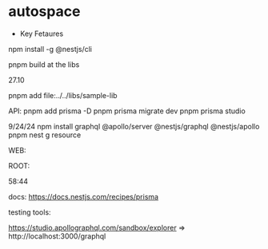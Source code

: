 # autospace

* Key Fetaures

npm install -g @nestjs/cli

pnpm build at the libs

27.10

pnpm add file:../../libs/sample-lib

API:
pnpm add prisma -D
pnpm prisma migrate dev
pnpm prisma studio

9/24/24
npm install graphql @apollo/server @nestjs/graphql @nestjs/apollo 
pnpm nest g resource


WEB:

ROOT:

58:44


docs:
https://docs.nestjs.com/recipes/prisma


testing tools:

https://studio.apollographql.com/sandbox/explorer  =>  http://localhost:3000/graphql
